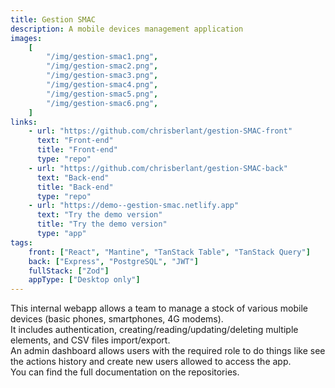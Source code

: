 ```yaml
---
title: Gestion SMAC
description: A mobile devices management application
images:
    [
        "/img/gestion-smac1.png",
        "/img/gestion-smac2.png",
        "/img/gestion-smac3.png",
        "/img/gestion-smac4.png",
        "/img/gestion-smac5.png",
        "/img/gestion-smac6.png",
    ]
links:
    - url: "https://github.com/chrisberlant/gestion-SMAC-front"
      text: "Front-end"
      title: "Front-end"
      type: "repo"
    - url: "https://github.com/chrisberlant/gestion-SMAC-back"
      text: "Back-end"
      title: "Back-end"
      type: "repo"
    - url: "https://demo--gestion-smac.netlify.app"
      text: "Try the demo version"
      title: "Try the demo version"
      type: "app"
tags:
    front: ["React", "Mantine", "TanStack Table", "TanStack Query"]
    back: ["Express", "PostgreSQL", "JWT"]
    fullStack: ["Zod"]
    appType: ["Desktop only"]
---
```


This internal webapp allows a team to manage a stock of
various mobile devices (basic phones, smartphones, 4G
modems).  
It includes authentication,
creating/reading/updating/deleting multiple elements, and
CSV files import/export.  
An admin dashboard allows users with the required role to do
things like see the actions history and create new users
allowed to access the app.  
You can find the full documentation on the repositories.
